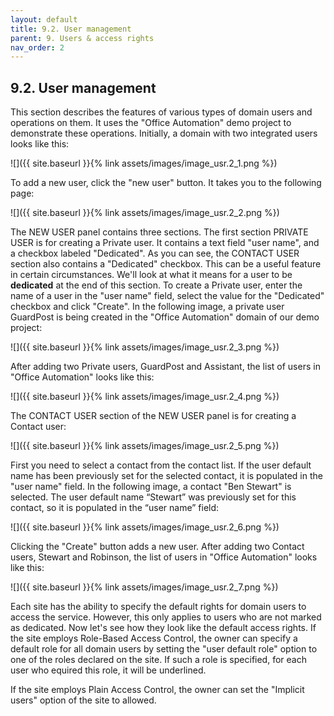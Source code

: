 ```yaml
---
layout: default
title: 9.2. User management
parent: 9. Users & access rights
nav_order: 2
---
```


## 9.2. User management

This section describes the features of various types of domain users and operations on them. It uses the "Office Automation" demo project to demonstrate these operations. Initially, a domain with two integrated users looks like this:

![]({{ site.baseurl }}{% link assets/images/image_usr.2_1.png %})

To add a new user, click the "<span class="text-blue">new user</span>" button. It takes you to the following page:

![]({{ site.baseurl }}{% link assets/images/image_usr.2_2.png %})

The <span class="header-green">NEW USER</span> panel contains three sections. The first section <span class="text-subheader">PRIVATE USER</span> is for creating a Private user. It contains a text field "user name", and a checkbox labeled "Dedicated". As you can see, the <span class="text-subheader">CONTACT USER</span> section also contains a "Dedicated" checkbox. This can be a useful feature in certain circumstances. We'll look at what it means for a user to be **dedicated** at the end of this section. To create a Private user, enter the name of a user in the "user name" field, select the value for the "Dedicated" checkbox and click "Create". In the following image, a private user GuardPost is being created in the "Office Automation" domain of our demo project:

![]({{ site.baseurl }}{% link assets/images/image_usr.2_3.png %})

After adding two Private users, GuardPost and Assistant, the list of users in "Office Automation" looks like this:

![]({{ site.baseurl }}{% link assets/images/image_usr.2_4.png %})

The <span class="text-subheader">CONTACT USER</span> section of the <span class="header-green">NEW USER</span> panel is for creating a Contact user:

![]({{ site.baseurl }}{% link assets/images/image_usr.2_5.png %})

First you need to select a contact from the contact list. If the user default name has been previously set for the selected contact, it is populated in the "user name" field. In the following image, a contact "Ben Stewart" is selected. The user default name “Stewart” was previously set for this contact, so it is populated in the “user name” field:

![]({{ site.baseurl }}{% link assets/images/image_usr.2_6.png %})

Clicking the "Create" button adds a new user. After adding two Contact users, Stewart and Robinson, the list of users in "Office Automation" looks like this:

![]({{ site.baseurl }}{% link assets/images/image_usr.2_7.png %})

Each site has the ability to specify the default rights for domain users to access the service. However, this only applies to users who are not marked as dedicated. Now let's see how they look like the default access rights. If the site employs Role-Based Access Control, the owner can specify a default role for all domain users by setting the "<span class="text-blue">user default role</span>" option to one of the roles declared on the site. If such a role is specified, for each user who equired this role, it will be underlined.  


 If the site employs Plain Access Control, the owner can set the "Implicit users" option of the site to <span class="text-green">allowed</span>.  


